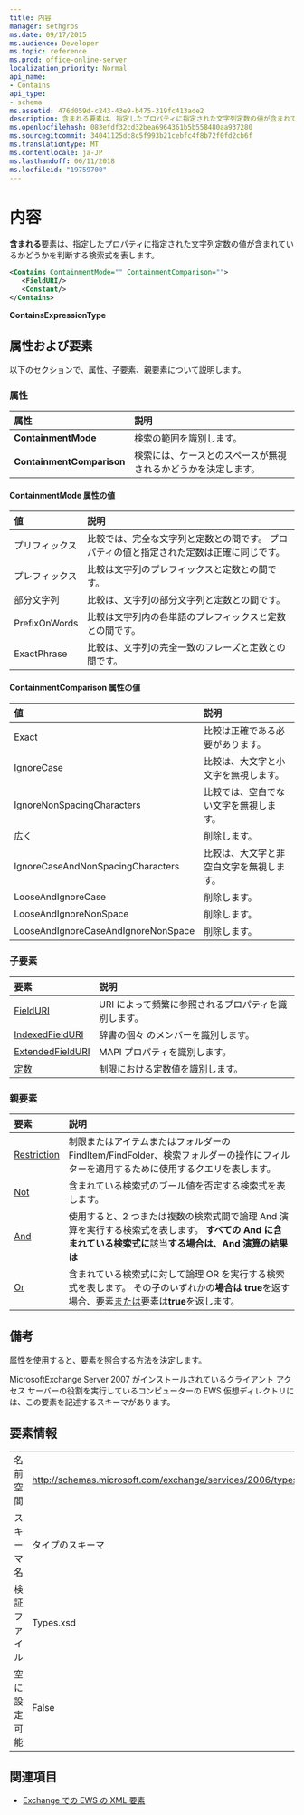 ```yaml
---
title: 内容
manager: sethgros
ms.date: 09/17/2015
ms.audience: Developer
ms.topic: reference
ms.prod: office-online-server
localization_priority: Normal
api_name:
- Contains
api_type:
- schema
ms.assetid: 476d059d-c243-43e9-b475-319fc413ade2
description: 含まれる要素は、指定したプロパティに指定された文字列定数の値が含まれているかどうかを判断する検索式を表します。
ms.openlocfilehash: 083efdf32cd32bea6964361b5b558480aa937280
ms.sourcegitcommit: 34041125dc8c5f993b21cebfc4f8b72f0fd2cb6f
ms.translationtype: MT
ms.contentlocale: ja-JP
ms.lasthandoff: 06/11/2018
ms.locfileid: "19759700"
---
```

# <a name="contains"></a>内容

**含まれる**要素は、指定したプロパティに指定された文字列定数の値が含まれているかどうかを判断する検索式を表します。 
  
```xml
<Contains ContainmentMode="" ContainmentComparison="">
   <FieldURI/>
   <Constant/>
</Contains>
```

 **ContainsExpressionType**
## <a name="attributes-and-elements"></a>属性および要素

以下のセクションで、属性、子要素、親要素について説明します。
  
### <a name="attributes"></a>属性

|**属性**|**説明**|
|:-----|:-----|
|**ContainmentMode** <br/> |検索の範囲を識別します。  <br/> |
|**ContainmentComparison** <br/> |検索には、ケースとのスペースが無視されるかどうかを決定します。  <br/> |
   
#### <a name="containmentmode-attribute-values"></a>ContainmentMode 属性の値

|**値**|**説明**|
|:-----|:-----|
|プリフィックス  <br/> |比較では、完全な文字列と定数との間です。 プロパティの値と指定された定数は正確に同じです。  <br/> |
|プレフィックス  <br/> |比較は文字列のプレフィックスと定数との間です。  <br/> |
|部分文字列  <br/> |比較は、文字列の部分文字列と定数との間です。  <br/> |
|PrefixOnWords  <br/> |比較は文字列内の各単語のプレフィックスと定数との間です。  <br/> |
|ExactPhrase  <br/> |比較は、文字列の完全一致のフレーズと定数との間です。  <br/> |
   
#### <a name="containmentcomparison-attribute-values"></a>ContainmentComparison 属性の値

|**値**|**説明**|
|:-----|:-----|
|Exact  <br/> |比較は正確である必要があります。  <br/> |
|IgnoreCase  <br/> |比較は、大文字と小文字を無視します。  <br/> |
|IgnoreNonSpacingCharacters  <br/> |比較では、空白でない文字を無視します。  <br/> |
|広く  <br/> |削除します。  <br/> |
|IgnoreCaseAndNonSpacingCharacters  <br/> |比較は、大文字と非空白文字を無視します。  <br/> |
|LooseAndIgnoreCase  <br/> |削除します。  <br/> |
|LooseAndIgnoreNonSpace  <br/> |削除します。  <br/> |
|LooseAndIgnoreCaseAndIgnoreNonSpace  <br/> |削除します。  <br/> |
   
### <a name="child-elements"></a>子要素

|**要素**|**説明**|
|:-----|:-----|
|[FieldURI](fielduri.md) <br/> |URI によって頻繁に参照されるプロパティを識別します。  <br/> |
|[IndexedFieldURI](indexedfielduri.md) <br/> |辞書の個々 のメンバーを識別します。  <br/> |
|[ExtendedFieldURI](extendedfielduri.md) <br/> |MAPI プロパティを識別します。  <br/> |
|[定数](constant.md) <br/> |制限における定数値を識別します。  <br/> |
   
### <a name="parent-elements"></a>親要素

|**要素**|**説明**|
|:-----|:-----|
|[Restriction](restriction.md) <br/> |制限またはアイテムまたはフォルダーの FindItem/FindFolder、検索フォルダーの操作にフィルターを適用するために使用するクエリを表します。  <br/> |
|[Not](not.md) <br/> |含まれている検索式のブール値を否定する検索式を表します。  <br/> |
|[And](and.md) <br/> |使用すると、2 つまたは複数の検索式間で論理 And 演算を実行する検索式を表します。 **すべての And に含まれている検索式に**該当**する場合は、And 演算の結果は**  <br/> |
|[Or](or.md) <br/> |含まれている検索式に対して論理 OR を実行する検索式を表します。 その子のいずれかの**場合は true**を返す場合、要素[または](or.md)要素は**true**を返します。  <br/> |
   
## <a name="remarks"></a>備考

属性を使用すると、要素を照合する方法を決定します。
  
MicrosoftExchange Server 2007 がインストールされているクライアント アクセス サーバーの役割を実行しているコンピューターの EWS 仮想ディレクトリには、この要素を記述するスキーマがあります。
  
## <a name="element-information"></a>要素情報

|||
|:-----|:-----|
|名前空間  <br/> |http://schemas.microsoft.com/exchange/services/2006/types  <br/> |
|スキーマ名  <br/> |タイプのスキーマ  <br/> |
|検証ファイル  <br/> |Types.xsd  <br/> |
|空に設定可能  <br/> |False  <br/> |
   
## <a name="see-also"></a>関連項目



- [Exchange での EWS の XML 要素](ews-xml-elements-in-exchange.md)

